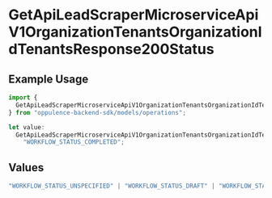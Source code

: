 # GetApiLeadScraperMicroserviceApiV1OrganizationTenantsOrganizationIdTenantsResponse200Status

## Example Usage

```typescript
import {
  GetApiLeadScraperMicroserviceApiV1OrganizationTenantsOrganizationIdTenantsResponse200Status,
} from "oppulence-backend-sdk/models/operations";

let value:
  GetApiLeadScraperMicroserviceApiV1OrganizationTenantsOrganizationIdTenantsResponse200Status =
    "WORKFLOW_STATUS_COMPLETED";
```

## Values

```typescript
"WORKFLOW_STATUS_UNSPECIFIED" | "WORKFLOW_STATUS_DRAFT" | "WORKFLOW_STATUS_ACTIVE" | "WORKFLOW_STATUS_PAUSED" | "WORKFLOW_STATUS_FAILED" | "WORKFLOW_STATUS_COMPLETED" | "WORKFLOW_STATUS_ARCHIVED" | "WORKFLOW_STATUS_PENDING_APPROVAL" | "WORKFLOW_STATUS_VALIDATING" | "WORKFLOW_STATUS_QUOTA_EXCEEDED" | "WORKFLOW_STATUS_WARNING"
```